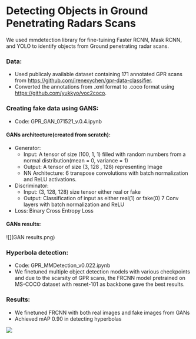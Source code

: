 # Detecting Objects in Ground Penetrating Radars Scans

We used mmdetection library for fine-tuining Faster RCNN, Mask RCNN, and YOLO to 
identify objects from Ground penetrating radar scans.

### Data: 
- Used publicaly available dataset containing 171 annotated 
GPR scans from https://github.com/irenexychen/gpr-data-classifier.
- Converted the annotations from .xml format to .coco format using 
https://github.com/yukkyo/voc2coco.
### Creating fake data using GANS: 
- Code: GPR_GAN_071521_v.0.4.ipynb
#### GANs architecture(created from scratch):
- Generator: 
  - Input: A tensor of size (100, 1, 1) filled with random numbers from a normal distribution(mean = 0, variance = 1)
  - Output: A tensor of size (3, 128 , 128) representing Image
  - NN Architecture: 6 transpose convolutions with batch normalization and ReLU activations. 
- Discriminator:
  - Input: (3, 128, 128) size tensor either real or fake
  - Output: Classification of input as either real(1) or fake(0)
  7 Conv layers with batch normalization and ReLU
- Loss: Binary Cross Entropy Loss

#### GANs results:

![](GAN results.png)

### Hyperbola detection:
- Code: GPR_MMDetection_v0.022.ipynb
- We finetuned multiple object detection models with various checkpoints and due to the scarsity of GPR scans, 
the FRCNN model pretrained on MS-COCO dataset with resnet-101
as backbone gave the best results.

### Results: 
- We finetuned FRCNN with both real images and fake images from GANs
- Achieved mAP 0.90 in detecting hyperbolas 

![](FRCNN-RESULTS.png)
